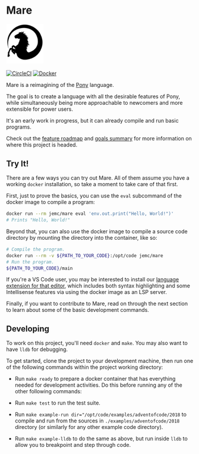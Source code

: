 # Mare

<a href="https://openclipart.org/detail/191499/horse"><img alt="The ungui-angui-pede, a mascot for Mare" src="./assets/mascot.svg" width="100px" /></a>

[![CircleCI](https://circleci.com/gh/jemc/mare.svg?style=shield)](https://circleci.com/gh/jemc/mare) [![Docker](https://img.shields.io/docker/cloud/automated/jemc/mare.svg)](https://hub.docker.com/r/jemc/mare)

Mare is a reimagining of the [Pony](https://www.ponylang.io/) language.

The goal is to create a language with all the desirable features of Pony, while simultaneously being more approachable to newcomers and more extensible for power users.

It's an early work in progress, but it can already compile and run basic programs.

Check out the [feature roadmap](./ROADMAP.md) and [goals summary](./GOALS.md) for more information on where this project is headed.

## Try It!

There are a few ways you can try out Mare. All of them assume you have a working `docker` installation, so take a moment to take care of that first.

First, just to prove the basics, you can use the `eval` subcommand of the docker image to compile a program:

```sh
docker run --rm jemc/mare eval 'env.out.print("Hello, World!")'
# Prints "Hello, World!"
```

Beyond that, you can also use the docker image to compile a source code directory by mounting the directory into the container, like so:

```sh
# Compile the program.
docker run --rm -v ${PATH_TO_YOUR_CODE}:/opt/code jemc/mare
# Run the program.
${PATH_TO_YOUR_CODE}/main
```

If you're a VS Code user, you may be interested to install our [language extension for that editor](./tooling/vscode), which includes both syntax highlighting and some Intellisense features via using the docker image as an LSP server.

Finally, if you want to contribute to Mare, read on through the next section to learn about some of the basic development commands.

## Developing

To work on this project, you'll need `docker` and `make`. You may also want to have `lldb` for debugging.

To get started, clone the project to your development machine, then run one of the following commands within the project working directory:

- Run `make ready` to prepare a docker container that has everything needed for development activities. Do this before running any of the other following commands:

- Run `make test` to run the test suite.

- Run `make example-run dir="/opt/code/examples/adventofcode/2018` to compile and run from the sources in `./examples/adventofcode/2018` directory (or similarly for any other example code directory).

- Run `make example-lldb` to do the same as above, but run inside `lldb` to allow you to breakpoint and step through code.
